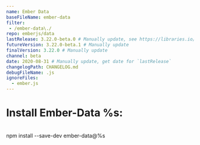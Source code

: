 ```yaml
---
name: Ember Data
baseFileName: ember-data
filter:
 - /ember-data\./
repo: emberjs/data
lastRelease: 3.22.0-beta.0 # Manually update, see https://libraries.io/npm/ember-data throughout
futureVersion: 3.22.0-beta.1 # Manually update
finalVersion: 3.22.0 # Manually update
channel: beta
date: 2020-08-31 # Manually update, get date for `lastRelease` 
changelogPath: CHANGELOG.md
debugFileName: .js
ignoreFiles:
  - ember.js
---
```

# Install Ember-Data %s:
<br>
npm install --save-dev ember-data@%s
